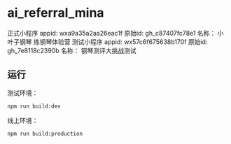 # ai_referral_mina

正式小程序 appid: wxa9a35a2aa26eac1f 原始id: gh_c87407fc78e1 名称： 小叶子钢琴 练钢琴体验营
测试小程序 appid: wx57c6f675638b170f 原始id: gh_7e8118c2390b 名称： 钢琴测评大挑战测试

## 运行

测试环境：

```bash
npm run build:dev
```

线上环境：

```bash
npm run build:production
```
